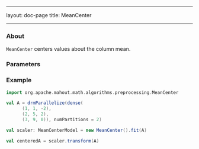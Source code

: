 <!--
 Licensed to the Apache Software Foundation (ASF) under one or more
 contributor license agreements.  See the NOTICE file distributed with
 this work for additional information regarding copyright ownership.
 The ASF licenses this file to You under the Apache License, Version 2.0
 (the "License"); you may not use this file except in compliance with
 the License.  You may obtain a copy of the License at

     http://www.apache.org/licenses/LICENSE-2.0

 Unless required by applicable law or agreed to in writing, software
 distributed under the License is distributed on an "AS IS" BASIS,
 WITHOUT WARRANTIES OR CONDITIONS OF ANY KIND, either express or implied.
 See the License for the specific language governing permissions and
 limitations under the License.
-->
---
layout: doc-page
title: MeanCenter

    
---

### About

`MeanCenter` centers values about the column mean. 

### Parameters

### Example

```scala
import org.apache.mahout.math.algorithms.preprocessing.MeanCenter

val A = drmParallelize(dense(
      (1, 1, -2),
      (2, 5, 2),
      (3, 9, 0)), numPartitions = 2)

val scaler: MeanCenterModel = new MeanCenter().fit(A)

val centeredA = scaler.transform(A)
```



